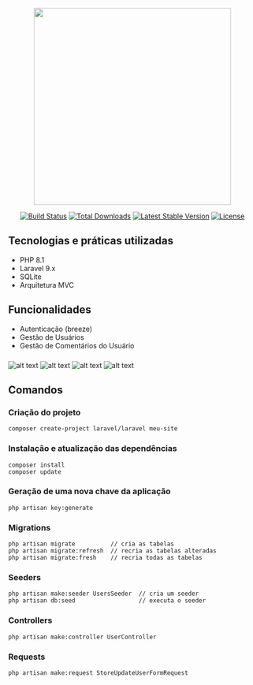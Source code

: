 <p align="center"><a href="https://laravel.com" target="_blank"><img src="https://raw.githubusercontent.com/laravel/art/master/logo-lockup/5%20SVG/2%20CMYK/1%20Full%20Color/laravel-logolockup-cmyk-red.svg" width="400"></a></p>

<p align="center">
<a href="https://travis-ci.org/laravel/framework"><img src="https://travis-ci.org/laravel/framework.svg" alt="Build Status"></a>
<a href="https://packagist.org/packages/laravel/framework"><img src="https://img.shields.io/packagist/dt/laravel/framework" alt="Total Downloads"></a>
<a href="https://packagist.org/packages/laravel/framework"><img src="https://img.shields.io/packagist/v/laravel/framework" alt="Latest Stable Version"></a>
<a href="https://packagist.org/packages/laravel/framework"><img src="https://img.shields.io/packagist/l/laravel/framework" alt="License"></a>
</p>

## Tecnologias e práticas utilizadas
- PHP 8.1
- Laravel 9.x
- SQLite
- Arquitetura MVC

## Funcionalidades
- Autenticação (breeze)
- Gestão de Usuários
- Gestão de Comentários do Usuário

###

![alt text](https://raw.githubusercontent.com/samuel-oldra/Projeto-Laravel-9/main/README_IMGS/list_user.png)
![alt text](https://raw.githubusercontent.com/samuel-oldra/Projeto-Laravel-9/main/README_IMGS/create_user.png)
![alt text](https://raw.githubusercontent.com/samuel-oldra/Projeto-Laravel-9/main/README_IMGS/list_comment.png)
![alt text](https://raw.githubusercontent.com/samuel-oldra/Projeto-Laravel-9/main/README_IMGS/create_comment.png)

## Comandos

### Criação do projeto
```
composer create-project laravel/laravel meu-site
```

### Instalação e atualização das dependências
```
composer install
composer update
```

### Geração de uma nova chave da aplicação
```
php artisan key:generate
```

### Migrations
```
php artisan migrate          // cria as tabelas
php artisan migrate:refresh  // recria as tabelas alteradas
php artisan migrate:fresh    // recria todas as tabelas
```

### Seeders
```
php artisan make:seeder UsersSeeder  // cria um seeder
php artisan db:seed                  // executa o seeder
```

### Controllers
```
php artisan make:controller UserController
```

### Requests
```
php artisan make:request StoreUpdateUserFormRequest
```
